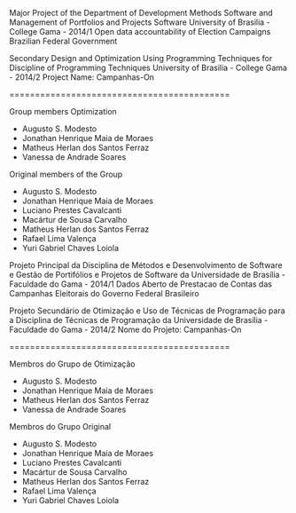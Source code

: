 Major Project of the Department of Development Methods
Software and Management of Portfolios and Projects Software
University of Brasilia - College Gama - 2014/1
Open data accountability of Election Campaigns
Brazilian Federal Government

Secondary Design and Optimization Using Programming Techniques
for Discipline of Programming Techniques
University of Brasilia - College Gama - 2014/2
Project Name: Campanhas-On

===========================================

Group members Optimization

- Augusto S. Modesto
- Jonathan Henrique Maia de Moraes
- Matheus Herlan dos Santos Ferraz
- Vanessa de Andrade Soares

Original members of the Group

- Augusto S. Modesto
- Jonathan Henrique Maia de Moraes
- Luciano Prestes Cavalcanti
- Macártur de Sousa Carvalho
- Matheus Herlan dos Santos Ferraz
- Rafael Lima Valença
- Yuri Gabriel Chaves Loiola


Projeto Principal da Disciplina de Métodos e Desenvolvimento de
Software e Gestão de Portifólios e Projetos de Software da
Universidade de Brasília - Faculdade do Gama - 2014/1
Dados Aberto de Prestacao de Contas das Campanhas Eleitorais
do Governo Federal Brasileiro

Projeto Secundário de Otimização e Uso de Técnicas de Programação
para a Disciplina de Técnicas de Programação da
Universidade de Brasília - Faculdade do Gama - 2014/2
Nome do Projeto: Campanhas-On

===========================================

Membros do Grupo de Otimização

- Augusto S. Modesto
- Jonathan Henrique Maia de Moraes
- Matheus Herlan dos Santos Ferraz
- Vanessa de Andrade Soares

Membros do Grupo Original

- Augusto S. Modesto
- Jonathan Henrique Maia de Moraes
- Luciano Prestes Cavalcanti
- Macártur de Sousa Carvalho
- Matheus Herlan dos Santos Ferraz
- Rafael Lima Valença
- Yuri Gabriel Chaves Loiola
